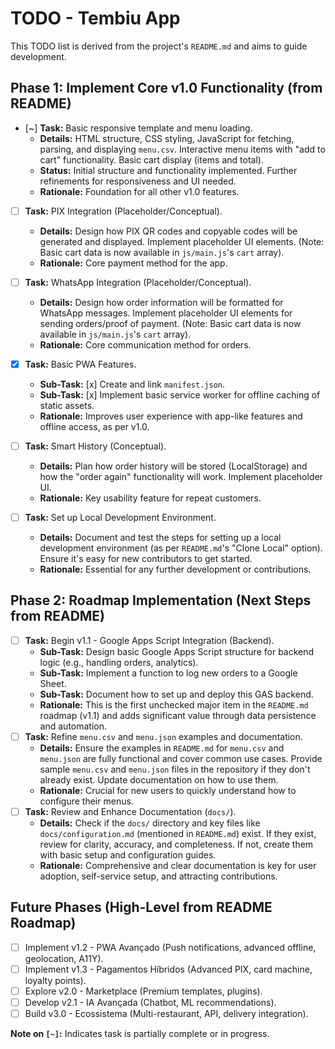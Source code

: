 # TODO - Tembiu App

This TODO list is derived from the project's `README.md` and aims to guide development.

## Phase 1: Implement Core v1.0 Functionality (from README)

- [~] **Task:** Basic responsive template and menu loading.
    - **Details:** HTML structure, CSS styling, JavaScript for fetching, parsing, and displaying `menu.csv`. Interactive menu items with "add to cart" functionality. Basic cart display (items and total).
    - **Status:** Initial structure and functionality implemented. Further refinements for responsiveness and UI needed.
    - **Rationale:** Foundation for all other v1.0 features.
- [ ] **Task:** PIX Integration (Placeholder/Conceptual).
    - **Details:** Design how PIX QR codes and copyable codes will be generated and displayed. Implement placeholder UI elements. (Note: Basic cart data is now available in `js/main.js`'s `cart` array).
    - **Rationale:** Core payment method for the app.
- [ ] **Task:** WhatsApp Integration (Placeholder/Conceptual).
    - **Details:** Design how order information will be formatted for WhatsApp messages. Implement placeholder UI elements for sending orders/proof of payment. (Note: Basic cart data is now available in `js/main.js`'s `cart` array).
    - **Rationale:** Core communication method for orders.
- [x] **Task:** Basic PWA Features.
    - **Sub-Task:** [x] Create and link `manifest.json`.
    - **Sub-Task:** [x] Implement basic service worker for offline caching of static assets.
    - **Rationale:** Improves user experience with app-like features and offline access, as per v1.0.
- [ ] **Task:** Smart History (Conceptual).
    - **Details:** Plan how order history will be stored (LocalStorage) and how the "order again" functionality will work. Implement placeholder UI.
    - **Rationale:** Key usability feature for repeat customers.

- [ ] **Task:** Set up Local Development Environment.
    - **Details:** Document and test the steps for setting up a local development environment (as per `README.md`'s "Clone Local" option). Ensure it's easy for new contributors to get started.
    - **Rationale:** Essential for any further development or contributions.

## Phase 2: Roadmap Implementation (Next Steps from README)

- [ ] **Task:** Begin v1.1 - Google Apps Script Integration (Backend).
    - **Sub-Task:** Design basic Google Apps Script structure for backend logic (e.g., handling orders, analytics).
    - **Sub-Task:** Implement a function to log new orders to a Google Sheet.
    - **Sub-Task:** Document how to set up and deploy this GAS backend.
    - **Rationale:** This is the first unchecked major item in the `README.md` roadmap (v1.1) and adds significant value through data persistence and automation.
- [ ] **Task:** Refine `menu.csv` and `menu.json` examples and documentation.
    - **Details:** Ensure the examples in `README.md` for `menu.csv` and `menu.json` are fully functional and cover common use cases. Provide sample `menu.csv` and `menu.json` files in the repository if they don't already exist. Update documentation on how to use them.
    - **Rationale:** Crucial for new users to quickly understand how to configure their menus.
- [ ] **Task:** Review and Enhance Documentation (`docs/`).
    - **Details:** Check if the `docs/` directory and key files like `docs/configuration.md` (mentioned in `README.md`) exist. If they exist, review for clarity, accuracy, and completeness. If not, create them with basic setup and configuration guides.
    - **Rationale:** Comprehensive and clear documentation is key for user adoption, self-service setup, and attracting contributions.

## Future Phases (High-Level from README Roadmap)

- [ ] Implement v1.2 - PWA Avançado (Push notifications, advanced offline, geolocation, A11Y).
- [ ] Implement v1.3 - Pagamentos Híbridos (Advanced PIX, card machine, loyalty points).
- [ ] Explore v2.0 - Marketplace (Premium templates, plugins).
- [ ] Develop v2.1 - IA Avançada (Chatbot, ML recommendations).
- [ ] Build v3.0 - Ecossistema (Multi-restaurant, API, delivery integration).

**Note on `[~]`:** Indicates task is partially complete or in progress.
